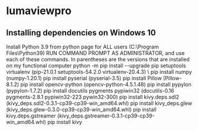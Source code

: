 # lumaviewpro



## Installing dependencies on Windows 10
Install Python 3.9 from python page for ALL users (C:\Program Files\Python39)
RUN COMMAND PROMPT AS ADMINISTRATOR, and use each of these commands. In parentheses are the versions that are installed on my functional computer
python -m pip install --upgrade pip setuptools virtualenv (pip-21.0.1 setuptools-54.2.0 virtualenv-20.4.3) \\
pip install numpy (numpy-1.20.1)
pip install pyserial (pyserial-3.5)
pip install Pillow (Pillow-8.1.2)
pip install opencv-python (opencv-python-4.5.1.48)
pip install pypylon (pypylon-1.7.2)
pip install docutils pygments pypiwin32 (docutils-0.16 pygments-2.8.1 pypiwin32-223 pywin32-300)
pip install kivy.deps.sdl2 (kivy_deps.sdl2-0.3.1-cp39-cp39-win_amd64.whl)
pip install kivy_deps.glew (kivy_deps.glew-0.3.0-cp39-cp39-win_amd64.whl)
pip install kivy.deps.gstreamer (kivy_deps.gstreamer-0.3.1-cp39-cp39-win_amd64.whl)
pip install kivy
